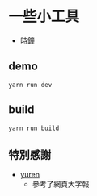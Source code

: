 # 一些小工具
- 時鐘



## demo
```shell
yarn run dev
```

## build
```shell
yarn run build
```



## 特別感謝
- [yuren](https://yuren-tw.github.io/)
  - 參考了網頁大字報